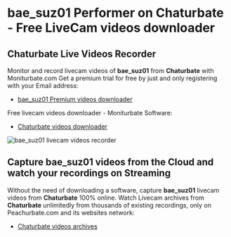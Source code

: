 # bae_suz01 Performer on Chaturbate - Free LiveCam videos downloader

## Chaturbate Live Videos Recorder

Monitor and record livecam videos of **bae_suz01** from **Chaturbate** with Moniturbate.com
Get a premium trial for free by just and only registering with your Email address:
* [bae_suz01 Premium videos downloader](https://moniturbate.com/request-demo-licence-key.html)

Free livecam videos downloader - Moniturbate Software:
* [Chaturbate videos downloader](https://moniturbate.com/moniturbate-download-software.html)

![bae_suz01 livecam videos recorder](https://peachurnet.com/templates/moniturbate-software.png)


## Capture bae_suz01 videos from the Cloud and watch your recordings on Streaming

Without the need of downloading a software, capture **bae_suz01** livecam videos from **Chaturbate** 100% online.
Watch Livecam archives from **Chaturbate** unlimitedly from thousands of existing recordings, only on Peachurbate.com and its websites network:
* [Chaturbate videos archives](https://peachurnet.com/)
